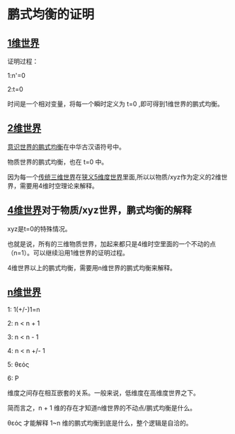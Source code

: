 # 鹏式均衡的证明

## [1维世界](../n/1.zh.md)

证明过程：

1:n'=0

2:t=0

时间是一个相对变量，将每一个瞬时定义为 t=0 ,即可得到1维世界的鹏式均衡。

## [2维世界](../n/2.zh.md)

[意识世界的鹏式均衡](https://github.com/zeusro/God-Theory/blob/master/docs/source/chapter_5.md)在中华古汉语符号中。

物质世界的鹏式均衡，也在 t=0 中。

因为每一个[传统三维世界](../n/3.zh.md)在[狭义5维度世界](../n/5.zh.md)里面,所以以物质/xyz作为定义的2维世界，需要用4维时空理论来解释。

## [4维世界](../n/4.zh.md)对于物质/xyz世界，鹏式均衡的解释

xyz是t=0的特殊情况。

也就是说，所有的三维物质世界，加起来都只是4维时空里面的一个不动的点（n=1）。可以继续沿用1维世界的证明过程。

4维世界以上的鹏式均衡，需要用n维世界的鹏式均衡来解释。

## [n维世界](../n/n.zh.md)

1: 1(+/-)1=n

2: n < n + 1

3: n < n - 1

4: n < n +/- 1

5: θεός

6: P

维度之间存在相互嵌套的关系。一般来说，低维度在高维度世界之下。

简而言之，n + 1 维的存在才知道n维世界的不动点/鹏式均衡是什么。

θεός 才能解释 1~n 维的鹏式均衡到底是什么，整个逻辑是自洽的。
